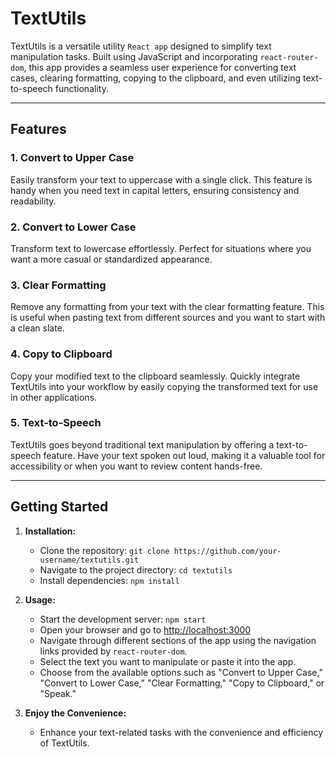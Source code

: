 # TextUtils

TextUtils is a versatile utility `React app` designed to simplify text manipulation tasks. Built using JavaScript and incorporating `react-router-dom`, this app provides a seamless user experience for converting text cases, clearing formatting, copying to the clipboard, and even utilizing text-to-speech functionality.
<hr>


## Features

### 1. Convert to Upper Case
Easily transform your text to uppercase with a single click. This feature is handy when you need text in capital letters, ensuring consistency and readability.

### 2. Convert to Lower Case
Transform text to lowercase effortlessly. Perfect for situations where you want a more casual or standardized appearance.

### 3. Clear Formatting
Remove any formatting from your text with the clear formatting feature. This is useful when pasting text from different sources and you want to start with a clean slate.

### 4. Copy to Clipboard
Copy your modified text to the clipboard seamlessly. Quickly integrate TextUtils into your workflow by easily copying the transformed text for use in other applications.

### 5. Text-to-Speech
TextUtils goes beyond traditional text manipulation by offering a text-to-speech feature. Have your text spoken out loud, making it a valuable tool for accessibility or when you want to review content hands-free.
<hr>

## Getting Started

1. **Installation:**
   - Clone the repository: `git clone https://github.com/your-username/textutils.git`
   - Navigate to the project directory: `cd textutils`
   - Install dependencies: `npm install`

2. **Usage:**
   - Start the development server: `npm start`
   - Open your browser and go to [http://localhost:3000](http://localhost:3000)
   - Navigate through different sections of the app using the navigation links provided by `react-router-dom`.
   - Select the text you want to manipulate or paste it into the app.
   - Choose from the available options such as "Convert to Upper Case," "Convert to Lower Case," "Clear Formatting," "Copy to Clipboard," or "Speak."

3. **Enjoy the Convenience:**
   - Enhance your text-related tasks with the convenience and efficiency of TextUtils.

